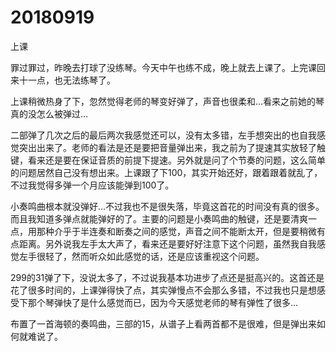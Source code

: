# 20180919

上课

罪过罪过，昨晚去打球了没练琴。今天中午也练不成，晚上就去上课了。上完课回来十一点，也无法练琴了。

上课稍微热身了下，忽然觉得老师的琴变好弹了，声音也很柔和...看来之前她的琴真的没怎么被弹过...

二部弹了几次之后的最后两次我感觉还可以，没有太多错，左手想突出的也自我感觉突出出来了。老师的看法是还是要把音量弹出来，我之前为了提速其实放轻了触键，看来还是要在保证音质的前提下提速。另外就是问了个节奏的问题，这么简单的问题居然自己没有想出来。上课跟了下100，其实开始还好，跟着跟着就乱了，不过我觉得多弹一个月应该能弹到100了。

小奏鸣曲根本就没弹好...不过我也不是很失落，毕竟这首花的时间没有真的很多。而且我知道多弹点就能弹好的了。主要的问题是小奏鸣曲的触键，还是要清爽一点，用那种介乎于半连奏和断奏之间的感觉，声音之间不能断太开，但是要稍微有点距离。另外说我左手太大声了，看来还是要好好注意下这个问题，虽然我自我感觉左手很轻了，然而听众如此感觉的话，还是应该重视这个问题。

299的31弹了下，没说太多了，不过说我基本功进步了点还是挺高兴的。这首还是花了很多时间的，上课弹得快了点，其实弹慢点不会那么多错，不过我也只是想感受下那个琴弹快了是什么感觉而已，因为今天感觉老师的琴有弹性了很多...

布置了一首海顿的奏鸣曲，三部的15，从谱子上看两首都不是很难，但是弹出来如何就难说了。
